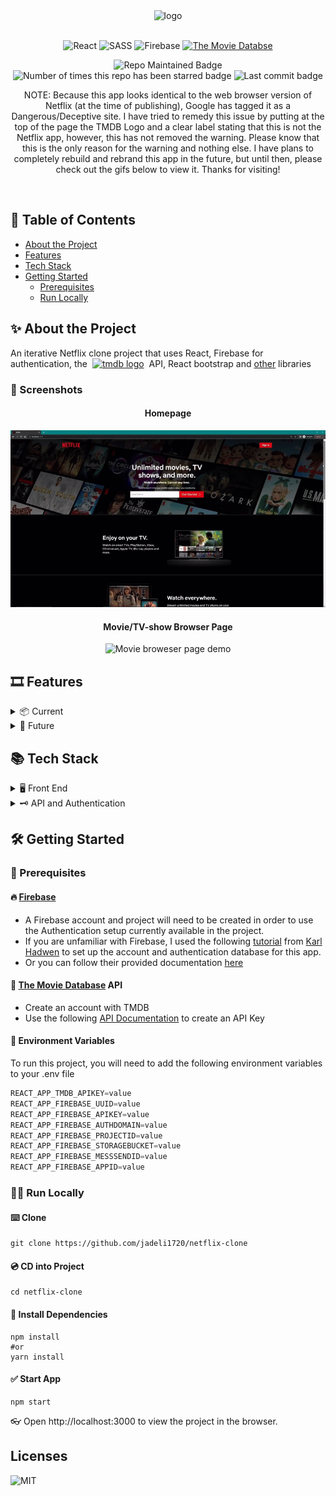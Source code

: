 <div align="center">

<img src="https://user-images.githubusercontent.com/99184393/211183762-03b6e9b4-9fcd-4874-a0e4-20cf00537c06.gif" alt="logo" width="400px" height="auto" />
  
</br>
</br>

![React](https://img.shields.io/badge/react-v18.1.0-61DAFB.svg?style=for-the-badge&logo=react&logoColor=%2361DAFB)
![SASS](https://img.shields.io/badge/SASS-1.52.1-hotpink.svg?style=for-the-badge&logo=SASS&logoColor=white)
![Firebase](https://img.shields.io/badge/firebase-9.8.1-F57C00.svg?style=for-the-badge&logo=firebase)
[![The Movie Databse](https://img.shields.io/badge/TMDB-v3-00C7B7.svg?&style=for-the-badge&logo=themoviedatabase&logoColor=white)](https://www.themoviedb.org)

![Repo Maintained Badge](https://custom-icon-badges.demolab.com/badge/Maintained-Yes-brightgreen?style=for-the-badge&logo=tools&logoColor=white)
![Number of times this repo has been starred badge](https://custom-icon-badges.demolab.com/github/stars/jadeli1720/netflix-clone?style=for-the-badge&logo=star&logoColor=white&color=fff700)
![Last commit badge](https://custom-icon-badges.demolab.com/github/last-commit/jadeli1720/netflix-clone.svg?style=for-the-badge&color=EF2D5E&logo=git-commit)


<p>NOTE: Because this app looks identical to the web browser version of Netflix (at the time of publishing), Google has tagged it as a Dangerous/Deceptive site. I have tried to remedy this issue by putting at the top of the page the TMDB Logo and a clear label stating that this is not the Netflix app, however, this has not removed the warning. Please know that this is the only reason for the warning and nothing else. I have plans to completely rebuild and rebrand this app in the future, but until then, please check out the gifs below to view it. Thanks for visiting!</p>

</div>

</br>

## :scroll: Table of Contents

- [About the Project](#sparkles-about-the-project)
- [Features](#film_strip-features)
- [Tech Stack](#books-tech-stack)
- [Getting Started](#toolbox-getting-started)
  - [Prerequisites](#stars-prerequisites)
  - [Run Locally](#running_woman-run-locally)

## :sparkles: About the Project

An iterative Netflix clone project that uses React, Firebase for authentication, the  <a href="https://www.themoviedb.org/?language=en-US" target="_blank"><img style="margin: 0px 4px 0px" src="https://www.themoviedb.org/assets/2/v4/logos/v2/blue_short-8e7b30f73a4020692ccca9c88bafe5dcb6f8a62a4c6bc55cd9ba82bb2cd95f6c.svg" alt="tmdb logo" width="70px" /></a> API, React bootstrap and [other](#books-tech-stack) libraries

### :camera_flash: Screenshots

 <div align="center">
  
#### Homepage

 <img src="https://github.com/jadeli1720/jadeli1720_public/blob/main/home-page.gif" alt="Home page demo">

  </br>

#### Movie/TV-show Browser Page

<img src="https://github.com/jadeli1720/jadeli1720_public/blob/main/browser-page.gif" alt="Movie broweser page demo">

 </div>

## :film_strip: Features

<details>
  <summary> 📦 Current </summary>
  <ul>
    <li>Homepage with GIF's and a FAQ accordion</li>
    <li>User Authentication and account creation supported by Firebase</li>
    <li>Profile page</li>
    <li>The Browser page contains a banner that shows a randomly selected trailer that loops and can be un-muted by the user. If a trailer is not provided, then a poster image takes its place</li>
    <li>Carousel row of movies/tv-shows sorted by various categories and genres</li>
    <li>A User can click on a particular movie/tv-show and a feature modal displays the media's details including a trailer</li>
    <li>Feature modal also includes a list of recommended movies/tv-shows that are similar to the selection</li>
  </ul>
</details>

<details>
  <summary> 🔮 Future </summary>
  <ul>
    <li>Search Bar functionality</li>
    <li>Refactor codebase with Redux or Context to handle state.</li>
    <li>Allow a new modal to pop up when user clicks on one of the recommended movies/tv shows in the Feature Modal</li>
    <li>Add better error handling</li>
    <li>Add tests</li>
    <li>Lighthouse testing and improvements</li>
    <li>Accessibility improvements</li>
    <li>Payment implementation (stripe)</li>
    <li>Full profile page that allows user to change Avatar picture</li>
    <li>Redesign and Rebuild</li>
    <li>Build a backend to handle all data coming from TMDB</li>
  </ul>
</details>

## :books: Tech Stack

<details>
  <summary>🖥️ Front End</summary>
  <ul>
    <li>Axios</li>
    <li><a href="https://reactjs.org/">React.js</a></li>
    <li><a href="https://react-bootstrap.github.io/">React Bootstrap</a></li>
    <li><a href="https://react-icons.github.io/react-icons//">React Icons</a></li>
    <li><a href="https://www.npmjs.com/package/react-player">React Player</a></li>
    <li><a href="https://www.npmjs.com/package/react-ratings-declarative">React Ratings Declarative</a></li>
    <li><a href="https://sass-lang.com/">Sass</a></li>
  </ul>
</details>

<details>
  <summary>🗝️ API and Authentication</summary>
  <ul>
    <li><a href="https://firebase.google.com">Firebase</a></li>
    <li><a href="https://www.themoviedb.org">The Movie Database (TMBD)</a></li>
  </ul>
</details>

## :hammer_and_wrench: Getting Started

### :stars: Prerequisites

#### :fire: [Firebase](https://firebase.google.com/)

- A Firebase account and project will need to be created in order to use the Authentication setup currently available in the project.
- If you are unfamiliar with Firebase, I used the following [tutorial](https://youtu.be/x_EEwGe-a9o?t=11416) from [Karl Hadwen](https://youtu.be/x_EEwGe-a9o?t=11416) to set up the account and authentication database for this app.
- Or you can follow their provided documentation [here](https://firebase.google.com/docs/web/setup)

#### :movie_camera: [The Movie Database](https://www.themoviedb.org) API

- Create an account with TMDB
- Use the following [ API Documentation](https://developers.themoviedb.org/3/getting-started/introduction) to create an API Key

#### :closed_lock_with_key: Environment Variables

To run this project, you will need to add the following environment variables to your .env file

```js
REACT_APP_TMDB_APIKEY=value
REACT_APP_FIREBASE_UUID=value
REACT_APP_FIREBASE_APIKEY=value
REACT_APP_FIREBASE_AUTHDOMAIN=value
REACT_APP_FIREBASE_PROJECTID=value
REACT_APP_FIREBASE_STORAGEBUCKET=value
REACT_APP_FIREBASE_MESSSENDID=value
REACT_APP_FIREBASE_APPID=value
```

### :running_woman: Run Locally

#### :keyboard: Clone

```shell
git clone https://github.com/jadeli1720/netflix-clone
```

#### :cd: CD into Project

```shell
cd netflix-clone
```

#### :minidisc: Install Dependencies

```shell
npm install
#or
yarn install
```

#### :white_check_mark: Start App

```shell
npm start
```

:eyeglasses: Open http://localhost:3000 to view the project in the browser.

## Licenses

![MIT](https://img.shields.io/packagist/l/doctrine/orm.svg?style=for-the-badge)
